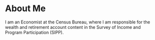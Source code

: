 # About Me
I am an Economist at the Census Bureau, where I am responsible for the wealth and retirement account content in the Survey of Income and Program Participation (SIPP).

<!-- My CV/resume can be downloaded here. -->
